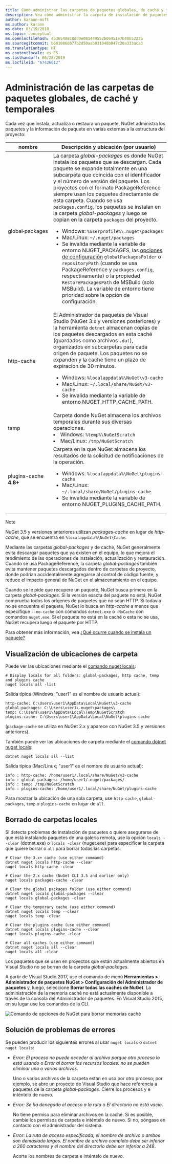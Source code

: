 ```yaml
---
title: Cómo administrar las carpetas de paquetes globales, de caché y temporales en NuGet
description: Vea cómo administrar la carpeta de instalación de paquetes globales, la caché de paquetes y las carpetas temporales que existen en un equipo, que se utilizan al instalar, restaurar y actualizar paquetes.
author: karann-msft
ms.author: karann
ms.date: 03/19/2018
ms.topic: conceptual
ms.openlocfilehash: 4b365488c8dd0e081449552b06451e7b40b5223b
ms.sourcegitcommit: b6810860b77b2d50aab031040b047c20a333aca3
ms.translationtype: HT
ms.contentlocale: es-ES
ms.lasthandoff: 06/28/2019
ms.locfileid: "67426612"
---
```

# <a name="managing-the-global-packages-cache-and-temp-folders"></a>Administración de las carpetas de paquetes globales, de caché y temporales

Cada vez que instala, actualiza o restaura un paquete, NuGet administra los paquetes y la información de paquete en varias externas a la estructura del proyecto:

| nombre | Descripción y ubicación (por usuario)|
| --- | --- |
| global‑packages | La carpeta *global-packages* es donde NuGet instala los paquetes que se descargan. Cada paquete se expande totalmente en una subcarpeta que coincida con el identificador y el número de versión del paquete. Los proyectos con el formato PackageReference siempre usan los paquetes directamente de esta carpeta. Cuando se usa `packages.config`, los paquetes se instalan en la carpeta *global-packages* y luego se copian en la carpeta `packages` del proyecto.<br/><ul><li>Windows: `%userprofile%\.nuget\packages`</li><li>Mac/Linux: `~/.nuget/packages`</li><li>Se invalida mediante la variable de entorno NUGET_PACKAGES, las [opciones de configuración](../reference/nuget-config-file.md#config-section) `globalPackagesFolder` o `repositoryPath` (cuando se usa PackageReference y `packages.config`, respectivamente) o la propiedad `RestorePackagesPath` de MSBuild (solo MSBuild). La variable de entorno tiene prioridad sobre la opción de configuración.</li></ul> |
| http-cache | El Administrador de paquetes de Visual Studio (NuGet 3.x y versiones posteriores) y la herramienta `dotnet` almacenan copias de los paquetes descargados en esta caché (guardados como archivos `.dat`), organizados en subcarpetas para cada origen de paquete. Los paquetes no se expanden y la caché tiene un plazo de expiración de 30 minutos.<br/><ul><li>Windows: `%localappdata%\NuGet\v3-cache`</li><li>Mac/Linux: `~/.local/share/NuGet/v3-cache`</li><li>Se invalida mediante la variable de entorno NUGET_HTTP_CACHE_PATH.</li></ul> |
| temp | Carpeta donde NuGet almacena los archivos temporales durante sus diversas operaciones.<br/><li>Windows: `%temp%\NuGetScratch`</li><li>Mac/Linux: `/tmp/NuGetScratch`</li></ul> |
| plugins-cache **4.8+** | Carpeta en la que NuGet almacena los resultados de la solicitud de notificaciones de la operación.<br/><ul><li>Windows: `%localappdata%\NuGet\plugins-cache`</li><li>Mac/Linux: `~/.local/share/NuGet/plugins-cache`</li><li>Se invalida mediante la variable de entorno NUGET_PLUGINS_CACHE_PATH.</li></ul> |

> [!Note]
> NuGet 3.5 y versiones anteriores utilizan *packages-cache* en lugar de *http-cache*, que se encuentra en `%localappdata%\NuGet\Cache`.

Mediante las carpetas *global-packages* y de caché, NuGet generalmente evita descargar paquetes que ya existen en el equipo, lo que mejora el rendimiento de las operaciones de instalación, actualización y restauración. Cuando se usa PackageReference, la carpeta *global-packages* también evita mantener paquetes descargados dentro de carpetas de proyecto, donde podrían accidentalmente agregarse al control de código fuente, y reduce el impacto general de NuGet en el almacenamiento en el equipo.

Cuando se le pide que recupere un paquete, NuGet busca primero en la carpeta *global-packages*. Si la versión exacta del paquete no está, NuGet comprueba todos los orígenes de paquetes que no sean HTTP. Si todavía no se encuentra el paquete, NuGet lo busca en *http-cache* a menos que especifique `--no-cache` con comandos `dotnet.exe` o `-NoCache` con comandos `nuget.exe`. Si el paquete no está en la caché o esta no se usa, NuGet recupera luego el paquete por HTTP.

Para obtener más información, vea [¿Qué ocurre cuando se instala un paquete?](../concepts/package-installation-process.md)

## <a name="viewing-folder-locations"></a>Visualización de ubicaciones de carpeta

Puede ver las ubicaciones mediante el [comando nuget locals](../tools/cli-ref-locals.md):

```cli
# Display locals for all folders: global-packages, http cache, temp and plugins cache
nuget locals all -list
```

Salida típica (Windows; "user1" es el nombre de usuario actual):

```output
http-cache: C:\Users\user1\AppData\Local\NuGet\v3-cache
global-packages: C:\Users\user1\.nuget\packages\
temp: C:\Users\user1\AppData\Local\Temp\NuGetScratch
plugins-cache: C:\Users\user1\AppData\Local\NuGet\plugins-cache
```

(`package-cache` se utiliza en NuGet 2.x y aparece con NuGet 3.5 y versiones anteriores).

También puede ver las ubicaciones de carpeta mediante el [comando dotnet nuget locals](/dotnet/core/tools/dotnet-nuget-locals):

```cli
dotnet nuget locals all --list
```

Salida típica (Mac/Linux; "user1" es el nombre de usuario actual):

```output
info : http-cache: /home/user1/.local/share/NuGet/v3-cache
info : global-packages: /home/user1/.nuget/packages/
info : temp: /tmp/NuGetScratch
info : plugins-cache: /home/user1/.local/share/NuGet/plugins-cache
```

Para mostrar la ubicación de una sola carpeta, use `http-cache`, `global-packages`, `temp` o `plugins-cache` en lugar de `all`.

## <a name="clearing-local-folders"></a>Borrado de carpetas locales

Si detecta problemas de instalación de paquetes o quiere asegurarse de que está instalando paquetes de una galería remota, use la opción `locals --clear` (dotnet.exe) o `locals -clear` (nuget.exe) para especificar la carpeta que quiere borrar o `all` para borrar todas las carpetas:

```cli
# Clear the 3.x+ cache (use either command)
dotnet nuget locals http-cache --clear
nuget locals http-cache -clear

# Clear the 2.x cache (NuGet CLI 3.5 and earlier only)
nuget locals packages-cache -clear

# Clear the global packages folder (use either command)
dotnet nuget locals global-packages --clear
nuget locals global-packages -clear

# Clear the temporary cache (use either command)
dotnet nuget locals temp --clear
nuget locals temp -clear

# Clear the plugins cache (use either command)
dotnet nuget locals plugins-cache --clear
nuget locals plugins-cache -clear

# Clear all caches (use either command)
dotnet nuget locals all --clear
nuget locals all -clear
```

Los paquetes que se usen en proyectos que están actualmente abiertos en Visual Studio no se borran de la carpeta *global-packages*.

A partir de Visual Studio 2017, use el comando de menú **Herramientas > Administrador de paquetes NuGet > Configuración del Administrador de paquetes** y, luego, seleccione **Borrar todas las cachés de NuGet**. La administración de la memoria caché no está actualmente disponible a través de la consola del Administrador de paquetes. En Visual Studio 2015, en su lugar use los comandos de la CLI.

![Comando de opciones de NuGet para borrar memorias caché](media/options-clear-caches.png)

## <a name="troubleshooting-errors"></a>Solución de problemas de errores

Se pueden producir los siguientes errores al usar `nuget locals` o `dotnet nuget locals`:

- *Error: El proceso no puede acceder al archivo <package> porque otro proceso lo está usando* o *Error al borrar los recursos locales: no se pueden eliminar uno o varios archivos*.

    Uno o varios archivos de la carpeta están en uso por otro proceso; por ejemplo, se abre un proyecto de Visual Studio que hace referencia a paquetes de la carpeta *global-packages*. Cierre los procesos y e inténtelo de nuevo.

- *Error: Se ha denegado el acceso a la ruta <path>* o *El directorio no está vacío*.

    No tiene permiso para eliminar archivos en la caché. Si es posible, cambie los permisos de carpeta e inténtelo de nuevo. Si no, póngase en contacto con el administrador del sistema.

- *Error: La ruta de acceso especificada, el nombre de archivo o ambos son demasiado largos. El nombre de archivo completo debe ser inferior a 260 caracteres y el nombre del directorio debe ser inferior a 248*.

    Acorte los nombres de carpeta e inténtelo de nuevo.
